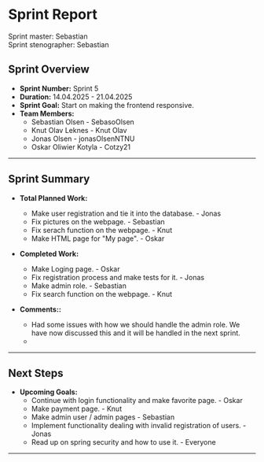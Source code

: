 # **Sprint Report**

Sprint master: Sebastian  
Sprint stenographer: Sebastian

## **Sprint Overview**
- **Sprint Number:** Sprint 5
- **Duration:** 14.04.2025 - 21.04.2025
- **Sprint Goal:** Start on making the frontend responsive.
- **Team Members:**
  - Sebastian Olsen - SebasoOlsen
  - Knut Olav Leknes - Knut Olav
  - Jonas Olsen - jonasOlsenNTNU
  - Oskar Oliwier Kotyla - Cotzy21

---

## **Sprint Summary**
- **Total Planned Work:**
  - Make user registration and tie it into the database. - Jonas
  - Fix pictures on the webpage. - Sebastian
  - Fix serach function on the webpage. - Knut
  - Make HTML page for "My page". - Oskar

- **Completed Work:**
  - Make Loging page. - Oskar
  - Fix registration process and make tests for it. - Jonas
  - Make admin role. - Sebastian
  - Fix search function on the webpage. - Knut

- **Comments::**
  - Had some issues with how we should handle the admin role. We have now discussed this and it will be handled in the next sprint.
  - 

---

## **Next Steps**
- **Upcoming Goals:**
  - Continue with login functionality and make favorite page. - Oskar
  - Make payment page. - Knut
  - Make admin user / admin pages - Sebastian
  - Implement functionality dealing with invalid registration of users. - Jonas
  - Read up on spring security and how to use it. - Everyone

---